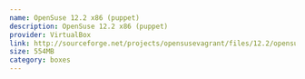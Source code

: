 ```yaml
---
name: OpenSuse 12.2 x86 (puppet)
description: OpenSuse 12.2 x86 (puppet)
provider: VirtualBox
link: http://sourceforge.net/projects/opensusevagrant/files/12.2/opensuse-12.2-32.box/download
size: 554MB
category: boxes
---
```


